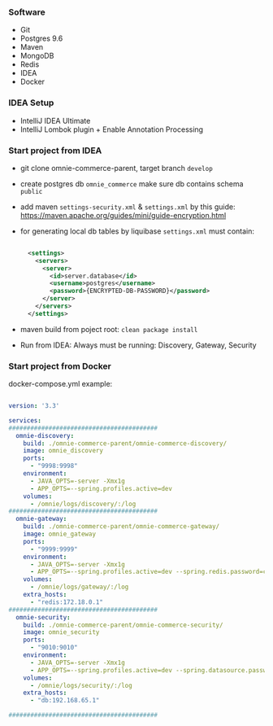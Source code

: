 
### Software
- Git
- Postgres 9.6
- Maven 
- MongoDB
- Redis
- IDEA
- Docker


### IDEA Setup  
- IntelliJ IDEA Ultimate
- IntelliJ Lombok plugin + Enable Annotation Processing


### Start project from IDEA
- git clone omnie-commerce-parent, target branch `develop`
- create postgres db `omnie_commerce` make sure  db contains schema `public`
- add maven `settings-security.xml` & `settings.xml` by this guide: https://maven.apache.org/guides/mini/guide-encryption.html
- for generating local db tables by liquibase `settings.xml` must contain:

  ```xml 
  
    <settings>
      <servers>
        <server>
          <id>server.database</id>
          <username>postgres</username>
          <password>{ENCRYPTED-DB-PASSWORD}</password>
        </server>
      </servers>
    </settings>

  ```
- maven build from poject root: `clean package install`
- Run from IDEA: Always must be running: Discovery, Gateway, Security


### Start project from Docker
docker-compose.yml example:

```yaml

version: '3.3'

services:
#########################################
  omnie-discovery:
    build: ./omnie-commerce-parent/omnie-commerce-discovery/
    image: omnie_discovery
    ports:
      - "9998:9998"
    environment:
      - JAVA_OPTS=-server -Xmx1g
      - APP_OPTS=--spring.profiles.active=dev
    volumes:
      - /omnie/logs/discovery/:/log
#########################################
  omnie-gateway:
    build: ./omnie-commerce-parent/omnie-commerce-gateway/
    image: omnie_gateway
    ports:
      - "9999:9999"
    environment:
      - JAVA_OPTS=-server -Xmx1g
      - APP_OPTS=--spring.profiles.active=dev --spring.redis.password=cISePhIrChOrMACkeTICiAhECludeWha
    volumes:
      - /omnie/logs/gateway/:/log
    extra_hosts:
      - "redis:172.18.0.1"
#########################################
  omnie-security:
    build: ./omnie-commerce-parent/omnie-commerce-security/
    image: omnie_security
    ports:
      - "9010:9010"
    environment:
      - JAVA_OPTS=-server -Xmx1g
      - APP_OPTS=--spring.profiles.active=dev --spring.datasource.password=geek --spring.datasource.user=postgres --spring.datasource.url=jdbc:postgresql://192.168.65.1:5432/omnie_commerce
    volumes:
      - /omnie/logs/security/:/log
    extra_hosts:
      - "db:192.168.65.1"

#########################################
```

